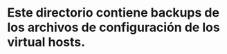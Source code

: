 <html>
<body>
	<h1>Este directorio contiene backups de los archivos de configuración de los virtual hosts.</h1>
</body>
</html>

